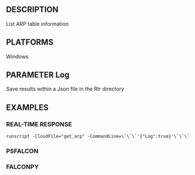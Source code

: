 ## DESCRIPTION
List ARP table information

## PLATFORMS
Windows

## PARAMETER Log
Save results within a Json file in the Rtr directory

## EXAMPLES

### REAL-TIME RESPONSE
```
runscript -CloudFile="get_arp" -CommandLine=\`\`\`'{"Log":true}'\`\`\`
```
### PSFALCON

### FALCONPY
